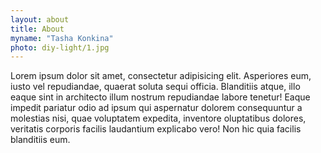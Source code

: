 ```yaml
---
layout: about
title: About
myname: "Tasha Konkina"
photo: diy-light/1.jpg
---
```


Lorem ipsum dolor sit amet, consectetur adipisicing elit. Asperiores eum, iusto vel repudiandae, quaerat soluta sequi officia. Blanditiis atque, illo eaque sint in architecto illum nostrum repudiandae labore tenetur! Eaque impedit pariatur odio ad ipsum qui aspernatur dolorem consequuntur a molestias nisi, quae voluptatem expedita, inventore oluptatibus dolores, veritatis corporis facilis laudantium explicabo vero! Non hic quia facilis blanditiis eum.
